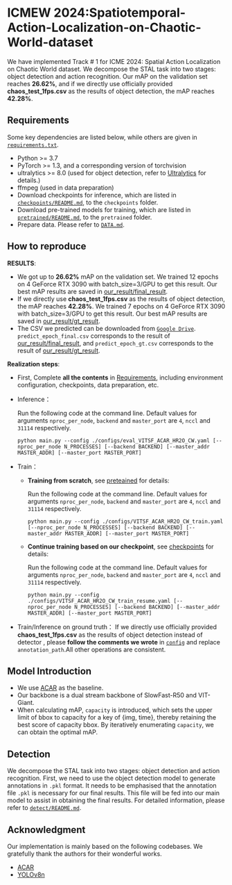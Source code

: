 # ICMEW 2024:Spatiotemporal-Action-Localization-on-Chaotic-World-dataset 
We have implemented Track # 1 for ICME 2024: Spatial Action Localization on Chaotic World dataset. We decompose the STAL task into two stages: object detection and action recognition. Our mAP on the validation set reaches **26.62%**, and if we directly use officially provided  **chaos_test_1fps.csv** as the results of object detection, the mAP reaches **42.28%**.


## Requirements<a id="Requirements"></a>

Some key dependencies are listed below, while others are given in [`requirements.txt`](https://github.com/jfightyr/Spatiotemporal-Action-Localization-on-Chaotic-World-dataset/blob/main/requirements.txt).

- Python >= 3.7
- PyTorch >= 1.3, and a corresponding version of torchvision
- ultralytics >= 8.0 (used for object detection, refer to [Ultralytics](https://github.com/ultralytics) for details.)
- ffmpeg (used in data preparation)
- Download checkpoints for inference, which are listed in [`checkpoints/README.md`](https://github.com/jfightyr/Spatiotemporal-Action-Localization-on-Chaotic-World-dataset/blob/main/checkpoints/README.md), to the `checkpoints` folder.
- Download pre-trained models for training, which are listed in [`pretrained/README.md`](https://github.com/jfightyr/Spatiotemporal-Action-Localization-on-Chaotic-World-dataset/blob/main/pretrained/README.md), to the `pretrained` folder.
- Prepare data. Please refer to [`DATA.md`](https://github.com/jfightyr/Spatiotemporal-Action-Localization-on-Chaotic-World-dataset/blob/main/DATA.md).


## How to reproduce

**RESULTS**: 
- We got up to **26.62%** mAP on the validation set. We trained 12 epochs on 4 GeForce RTX 3090 with batch_size=3/GPU to get this result. Our best mAP results are saved in [our_result/final_result](https://github.com/jfightyr/Spatiotemporal-Action-Localization-on-Chaotic-World-dataset/blob/main/our_result/final_result).
- If we directly use **chaos_test_1fps.csv** as the results of object detection, the mAP reaches **42.28%**. We trained 7 epochs on 4 GeForce RTX 3090 with batch_size=3/GPU to get this result. Our best mAP results are saved in [our_result/gt_result](https://github.com/jfightyr/Spatiotemporal-Action-Localization-on-Chaotic-World-dataset/blob/main/our_result/gt_result).
- The CSV we predicted can be downloaded from [`Google Drive`](https://drive.google.com/drive/folders/12JQYCU9fPKJvqqgFGpSm8egXygCwCh01?usp=sharing ). `predict_epoch_final.csv` corresponds to the result of [our_result/final_result](https://github.com/jfightyr/Spatiotemporal-Action-Localization-on-Chaotic-World-dataset/blob/main/our_result/final_result), and `predict_epoch_gt.csv` corresponds to the result of [our_result/gt_result](https://github.com/jfightyr/Spatiotemporal-Action-Localization-on-Chaotic-World-dataset/blob/main/our_result/gt_result).


**Realization steps**:

- First, Complete **all the contents** in [Requirements](#Requirements), including environment configuration, checkpoints, data preparation, etc.

- Inference：

  Run the following code at the command line. Default values for arguments `nproc_per_node`, `backend` and `master_port` are `4`, `nccl` and `31114` respectively.

  ```
  python main.py --config ./configs/eval_VITSF_ACAR_HR2O_CW.yaml [--nproc_per_node N_PROCESSES] [--backend BACKEND] [--master_addr MASTER_ADDR] [--master_port MASTER_PORT]
  ```
- Train：
  - **Training from scratch**, see [preteained](https://github.com/jfightyr/Spatiotemporal-Action-Localization-on-Chaotic-World-dataset/blob/main/pretrained/README.md) for details:

    Run the following code at the command line. Default values for arguments `nproc_per_node`, `backend` and `master_port` are `4`, `nccl` and `31114` respectively.

    ```
    python main.py --config ./configs/VITSF_ACAR_HR2O_CW_train.yaml [--nproc_per_node N_PROCESSES] [--backend BACKEND] [--master_addr MASTER_ADDR] [--master_port MASTER_PORT]
    ```
  - **Continue training based on our checkpoint**, see [checkpoints](https://github.com/jfightyr/Spatiotemporal-Action-Localization-on-Chaotic-World-dataset/blob/main/checkpoints/README.md) for details:

    Run the following code at the command line. Default values for arguments `nproc_per_node`, `backend` and `master_port` are `4`, `nccl` and `31114` respectively.

    ```
    python main.py --config ./configs/VITSF_ACAR_HR2O_CW_train_resume.yaml [--nproc_per_node N_PROCESSES] [--backend BACKEND] [--master_addr MASTER_ADDR] [--master_port MASTER_PORT]
    ```
- Train/Inference on ground truth：
  If we directly use officially provided **chaos_test_1fps.csv** as the results of object detection instead of detector , please **follow the comments we wrote** in [`config`](https://github.com/jfightyr/Spatiotemporal-Action-Localization-on-Chaotic-World-dataset/blob/main/configs) and replace `annotation_path`.All other operations are consistent.

## Model Introduction
- We use [ACAR](https://github.com/Siyu-C/ACAR-Net) as the baseline.
- Our backbone is a dual stream backbone of SlowFast-R50 and VIT-Giant.
- When calculating mAP, `capacity` is introduced, which sets the upper limit of bbox to capacity for a key of {img, time}, thereby retaining the best score of capacity bbox. By iteratively enumerating `capacity`, we can obtain the optimal mAP.

## Detection
We decompose the STAL task into two stages: object detection and action recognition. First, we need to use the object detection model to generate annotations in `.pkl` format. It needs to be emphasised that the annotation file `.pkl` is necessary for our final results. This file will be fed into our main model to assist in obtaining the final results. For detailed information, please refer to  [`detect/README.md`](https://github.com/jfightyr/Spatiotemporal-Action-Localization-on-Chaotic-World-dataset/blob/main/detect/README.md).


## Acknowledgment
Our implementation is mainly based on the following codebases. We gratefully thank the authors for their wonderful works.
- [ACAR](https://github.com/Siyu-C/ACAR-Net)
- [YOLOv8n](https://github.com/ultralytics/assets/releases)
